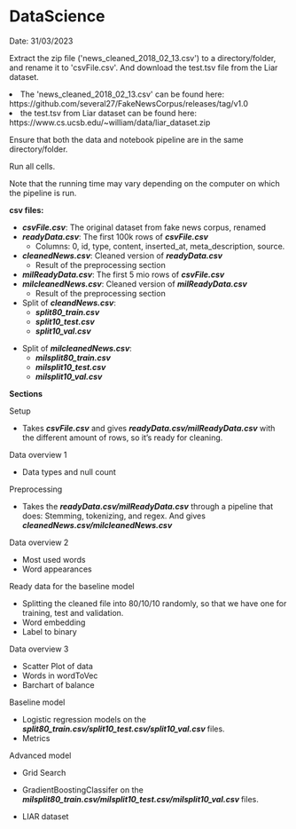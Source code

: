 # DataScience 

Date: 31/03/2023

<p>Extract the zip file ('news_cleaned_2018_02_13.csv') to a directory/folder, and rename it to 'csvFile.csv'. And download the test.tsv file from the Liar dataset.</p>
<li> The 'news_cleaned_2018_02_13.csv' can be found here: https://github.com/several27/FakeNewsCorpus/releases/tag/v1.0 </li>
<li> the test.tsv from Liar dataset can be found here: https://www.cs.ucsb.edu/~william/data/liar_dataset.zip </li>
<p>Ensure that both the data and notebook pipeline are in the same directory/folder.</p>
<p>Run all cells.</p>
<p>Note that the running time may vary depending on the computer on which the pipeline is run.</p>

<p><strong>csv files:</strong></p>
<ul>
<li aria-level="1"><strong><em>csvFile.csv</em></strong>: The original dataset from fake news corpus, renamed&nbsp;</li>
<li aria-level="1"><strong><em>readyData.csv</em></strong>: The first 100k rows of <strong><em>csvFile.csv</em></strong>
<ul>
<li aria-level="1">Columns: 0, id, type, content, inserted_at, meta_description, source.</li>
</ul>
</li>
<li><strong><em>cleanedNews.csv</em></strong>: Cleaned version of <strong><em>readyData.csv </em></strong>
<ul>
<li>Result of the preprocessing section</li>
</ul>
</li>
<li><strong><em>milReadyData.csv</em></strong>: The first 5 mio rows of <strong><em>csvFile.csv</em></strong></li>
<li><strong><em>milcleanedNews.csv</em></strong>: Cleaned version of <strong><em>milReadyData.csv</em></strong>
<ul>
<li>Result of the preprocessing section&nbsp;</li>
</ul>
</li>
<li>Split of <strong><em>cleandNews.csv</em></strong>:
<ul>
<li><strong><em>split80_train.csv</em></strong></li>
<li><strong><em>split10_test.csv</em></strong></li>
<li><strong><em>split10_val.csv</em></strong></li>
</ul>
</li>
</ul>
<ul>
</ul>
<ul>
<li>Split of <strong><em>milcleanedNews.csv</em></strong>:
<ul>
<li><strong><em>milsplit80_train.csv&nbsp;</em></strong></li>
<li><strong><em>milsplit10_test.csv&nbsp;</em></strong></li>
<li><strong><em>milsplit10_val.csv&nbsp;</em></strong></li>
</ul>
</li>
</ul>
<ul>
</ul>
<ul>
</ul>
<p><strong>Sections</strong></p>
<p>Setup</p>
<ul>
<li aria-level="1">Takes <strong><em>csvFile.csv</em></strong> and gives <strong><em>readyData.csv/milReadyData.csv</em></strong> with the different amount of rows, so it&rsquo;s ready for cleaning.</li>
</ul>
<p>Data overview 1</p>
<ul>
<li aria-level="1">Data types and null count</li>
</ul>
<p>Preprocessing</p>
<ul>
<li aria-level="1">Takes the <strong><em>readyData.csv/milReadyData.csv</em></strong> through a pipeline that does: Stemming, tokenizing, and regex. And gives <strong><em>cleanedNews.csv/milcleanedNews.csv</em></strong></li>
</ul>
<p>Data overview 2</p>
<ul>
<li aria-level="1">Most used words</li>
<li aria-level="1">Word appearances&nbsp;</li>
</ul>
<p>Ready data for the baseline model</p>
<ul>
<li aria-level="1">Splitting the cleaned file into 80/10/10 randomly, so that we have one for training, test and validation.&nbsp;</li>
<li aria-level="1">Word embedding</li>
<li aria-level="1">Label to binary</li>
</ul>
<p>Data overview 3</p>
<ul>
<li aria-level="1">Scatter Plot of data</li>
<li aria-level="1">Words in wordToVec</li>
<li aria-level="1">Barchart of balance</li>
</ul>
<p>Baseline model</p>
<ul>
<li aria-level="1">Logistic regression models on the <strong><em>split80_train.csv/split10_test.csv/split10_val.csv </em></strong>files.&nbsp;</li>
<li aria-level="1">Metrics</li>
</ul>
<p>Advanced model</p>
<ul>
<li aria-level="1">Grid Search&nbsp;</li>
</ul>
<ul>
<li aria-level="1">GradientBoostingClassifer on the <strong><em>milsplit80_train.csv/milsplit10_test.csv/milsplit10_val.csv </em></strong>files.&nbsp;</li>
</ul>
<ul>
<li aria-level="1">LIAR dataset</li>
</ul>
